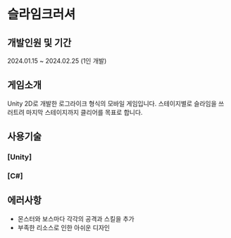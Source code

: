 # 슬라임크러셔

## 개발인원 및 기간
2024.01.15 ~ 2024.02.25 (1인 개발)

## 게임소개
Unity 2D로 개발한 로그라이크 형식의 모바일 게임입니다.
스테이지별로 슬라임을 쓰러트려 마지막 스테이지까지 클리어를 목표로 합니다.

## 사용기술
### [Unity]
### [C#]

## 에러사항
* 몬스터와 보스마다 각각의 공격과 스킬을 추가
* 부족한 리소스로 인한 아쉬운 디자인 

